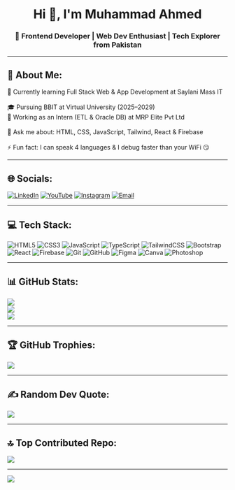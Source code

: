 <h1 align="center">Hi 👋, I'm Muhammad Ahmed</h1>
<h3 align="center">🚀 Frontend Developer | Web Dev Enthusiast | Tech Explorer from Pakistan</h3>

---

## 💫 About Me:
🌱 Currently learning Full Stack Web & App Development at Saylani Mass IT<br>  
🎓 Pursuing BBIT at Virtual University (2025–2029)<br>
🧠 Working as an Intern (ETL & Oracle DB) at MRP Elite Pvt Ltd<br>  
💬 Ask me about: HTML, CSS, JavaScript, Tailwind, React & Firebase<br>  
⚡ Fun fact: I can speak 4 languages & I debug faster than your WiFi 😏

---

## 🌐 Socials:
[![LinkedIn](https://img.shields.io/badge/LinkedIn-%230077B5.svg?logo=linkedin&logoColor=white)](https://www.linkedin.com/in/muhammad-ahmed-1799a8332/)
[![YouTube](https://img.shields.io/badge/YouTube-%23FF0000.svg?logo=YouTube&logoColor=white)](https://www.youtube.com/@iamahmedddd)
[![Instagram](https://img.shields.io/badge/Instagram-%23E4405F.svg?logo=Instagram&logoColor=white)](https://www.instagram.com/mein.ahmed/)
[![Email](https://img.shields.io/badge/Email-D14836?logo=gmail&logoColor=white)](mailto:muhammadahmedyt@gmail.com)

---

## 💻 Tech Stack:
![HTML5](https://img.shields.io/badge/html5-%23E34F26.svg?style=for-the-badge&logo=html5&logoColor=white)
![CSS3](https://img.shields.io/badge/css3-%231572B6.svg?style=for-the-badge&logo=css3&logoColor=white)
![JavaScript](https://img.shields.io/badge/javascript-%23323330.svg?style=for-the-badge&logo=javascript&logoColor=%23F7DF1E)
![TypeScript](https://img.shields.io/badge/typescript-%23007ACC.svg?style=for-the-badge&logo=typescript&logoColor=white)
![TailwindCSS](https://img.shields.io/badge/tailwindcss-%2338B2AC.svg?style=for-the-badge&logo=tailwind-css&logoColor=white)
![Bootstrap](https://img.shields.io/badge/bootstrap-%238511FA.svg?style=for-the-badge&logo=bootstrap&logoColor=white)
![React](https://img.shields.io/badge/react-%2361DAFB.svg?style=for-the-badge&logo=react&logoColor=black)
![Firebase](https://img.shields.io/badge/firebase-%23039BE5.svg?style=for-the-badge&logo=firebase)
![Git](https://img.shields.io/badge/git-%23F05033.svg?style=for-the-badge&logo=git&logoColor=white)
![GitHub](https://img.shields.io/badge/github-%23121011.svg?style=for-the-badge&logo=github&logoColor=white)
![Figma](https://img.shields.io/badge/figma-%23F24E1E.svg?style=for-the-badge&logo=figma&logoColor=white)
![Canva](https://img.shields.io/badge/Canva-%2300C4CC.svg?style=for-the-badge&logo=Canva&logoColor=white)
![Photoshop](https://img.shields.io/badge/adobe%20photoshop-%2331A8FF.svg?style=for-the-badge&logo=adobe%20photoshop&logoColor=white)

---

## 📊 GitHub Stats:
![](https://github-readme-stats.vercel.app/api?username=CodeWithAhmedd&theme=dark&hide_border=false&include_all_commits=true&count_private=true)<br/>
![](https://nirzak-streak-stats.vercel.app/?user=CodeWithAhmedd&theme=dark&hide_border=false)<br/>
![](https://github-readme-stats.vercel.app/api/top-langs/?username=CodeWithAhmedd&theme=dark&hide_border=false&include_all_commits=true&count_private=true&layout=compact)

---

## 🏆 GitHub Trophies:
![](https://github-profile-trophy.vercel.app/?username=CodeWithAhmedd&theme=radical&no-frame=true&no-bg=false&margin-w=4)

---

## ✍️ Random Dev Quote:
![](https://quotes-github-readme.vercel.app/api?type=horizontal&theme=radical)

---

## 🔝 Top Contributed Repo:
![](https://github-contributor-stats.vercel.app/api?username=CodeWithAhmedd&limit=5&theme=dark&combine_all_yearly_contributions=true)

---

[![](https://visitcount.itsvg.in/api?id=CodeWithAhmedd&icon=0&color=0)](https://visitcount.itsvg.in)

<!-- Profile crafted with love by ChatGPT 😎 -->
